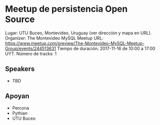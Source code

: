 # Meetup de persistencia Open Source 

Lugar: UTU Buceo, Montevideo, Uruguay (ver dirección y mapa en URL).  
Organizer: The Montevideo MySQL Meetup
URL: https://www.meetup.com/preview/The-Montevideo-MySQL-Meetup-Group/events/244513631
Tiempo de duración: 2017-11-16 de 10:00 a 17:00 UYT. 
Número de tracks: 1

## Speakers

- TBD

## Apoyan

- Percona 
- Pythian
- UTU Buceo
